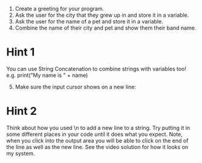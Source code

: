1. Create a greeting for your program.
2. Ask the user for the city that they grew up in and store it in a variable.
3. Ask the user for the name of a pet and store it in a variable.
4. Combine the name of their city and pet and show them their band name.
 
# Hint 1 
You can use String Concatenation to combine strings with variables too! e.g. print("My name is " + name)

5. Make sure the input cursor shows on a new line:

# Hint 2 
Think about how you used \n to add a new line to a string. Try putting it in some different places in your code until it does what you expect. Note, when you click into the output area you will be able to click on the end of the line as well as the new line. See the video solution for how it looks on my system.
